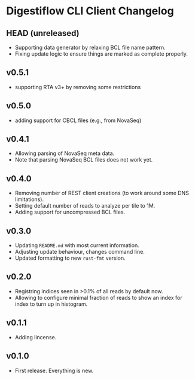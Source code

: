 # Digestiflow CLI Client Changelog

## HEAD (unreleased)

- Supporting data generator by relaxing BCL file name pattern.
- Fixing update logic to ensure things are marked as complete properly.

## v0.5.1

- supporting RTA v3+ by removing some restrictions

## v0.5.0

- adding support for CBCL files (e.g., from NovaSeq)

## v0.4.1

- Allowing parsing of NovaSeq meta data.
- Note that parsing NovaSeq BCL files does not work yet.

## v0.4.0

- Removing number of REST client creations (to work around some DNS limitations).
- Setting default number of reads to analyze per tile to 1M.
- Adding support for uncompressed BCL files.

## v0.3.0

- Updating `README.md` with most current information.
- Adjusting update behaviour, changes command line.
- Updated formatting to new `rust-fmt` version.

## v0.2.0

- Registring indices seen in >0.1% of all reads by default now.
- Allowing to configure minimal fraction of reads to show an index for index to turn up in histogram.

## v0.1.1

- Adding lincense.

## v0.1.0

- First release.
  Everything is new.
